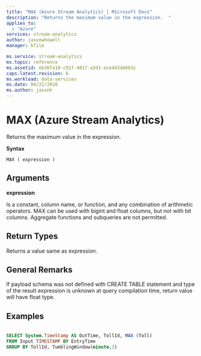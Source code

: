 ```yaml
---
title: "MAX (Azure Stream Analytics) | Microsoft Docs"
description: "Returns the maximum value in the expression.  "
applies_to: 
  - "Azure"
services: stream-analytics
author: jasonwhowell
manager: kfile

ms.service: stream-analytics
ms.topic: reference
ms.assetid: eb36fa10-c917-4817-a3d1-ece443ab663c
caps.latest.revision: 6
ms.workload: data-services
ms.date: 04/22/2016
ms.author: jasonh
---
```

# MAX (Azure Stream Analytics)
  Returns the maximum value in the expression.  
  
 **Syntax**  
  
```  
MAX ( expression )  
```  
  
## Arguments  
 **expression**  
  
 Is a constant, column name, or function, and any combination of arithmetic operators. MAX can be used with bigint and float columns, but not with bit columns. Aggregate functions and subqueries are not permitted.  
  
## Return Types  
 Returns a value same as expression.  
  
## General Remarks  
 If payload schema was not defined with CREATE TABLE statement and type of the result expression is unknown at query compilation time, return value will have float type.  
  
## Examples  
  
```SQL  
  
SELECT System.TimeStamp AS OutTime, TollId, MAX (Toll)   
FROM Input TIMESTAMP BY EntryTime  
GROUP BY TollId, TumblingWindow(minute,3)  
  
```  
  
  
